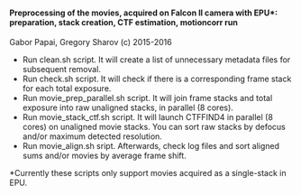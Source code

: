 #### Preprocessing of the movies, acquired on Falcon II camera with EPU*: preparation, stack creation, CTF estimation, motioncorr run

Gabor Papai, Gregory Sharov (c) 2015-2016

  * Run clean.sh script. It will create a list of unnecessary metadata files for subsequent removal.
  * Run check.sh script. It will check if there is a corresponding frame stack for each total exposure.
  * Run movie_prep_parallel.sh script. It will join frame stacks and total exposure into raw unaligned stacks, in parallel (8 cores).
  * Run movie_stack_ctf.sh script. It will launch CTFFIND4 in parallel (8 cores) on unaligned movie stacks. You can sort raw stacks by defocus and/or maximum detected resolution.
  * Run movie_align.sh sript. Afterwards, check log files and sort aligned sums and/or movies by average frame shift.

*Currently these scripts only support movies acquired as a single-stack in EPU.
